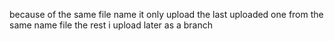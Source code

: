 because of the same file name it only upload the last uploaded one from the same name file  the rest i upload later as a branch
